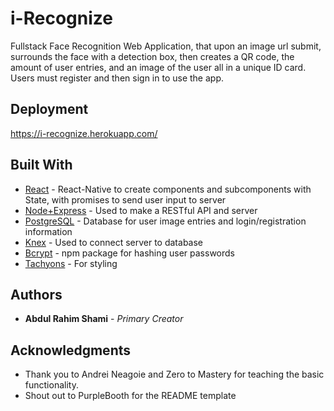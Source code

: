 # i-Recognize

Fullstack Face Recognition Web Application, that upon an image url submit, surrounds the face with a detection box, then creates a QR code, the amount of user entries, and an image of the user all in a unique ID card. Users must register and then sign in to use the app.

## Deployment

https://i-recognize.herokuapp.com/

## Built With

* [React](https://reactjs.org/docs/getting-started.html) - React-Native to create components and subcomponents with State, with promises to send user input to server
* [Node+Express](https://nodejs.org/en/) - Used to make a RESTful API and server
* [PostgreSQL](https://www.postgresql.org/) - Database for user image entries and login/registration information
* [Knex](https://knexjs.org/) - Used to connect server to database
* [Bcrypt](https://www.npmjs.com/package/bcrypt) - npm package for hashing user passwords
* [Tachyons](https://tachyons.io/) - For styling

## Authors

* **Abdul Rahim Shami** - *Primary Creator* 

## Acknowledgments

* Thank you to Andrei Neagoie and Zero to Mastery for teaching the basic functionality. 
* Shout out to PurpleBooth for the README template
